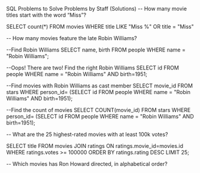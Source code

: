 SQL Problems to Solve
Problems by Staff (Solutions)
-- How many movie titles start with the word “Miss”? 

SELECT count(*)
  FROM movies
 WHERE title LIKE "Miss %" OR title = "Miss"

-- How many movies feature the late Robin Williams?

--Find Robin Williams
SELECT name, birth FROM people WHERE name = "Robin Williams";

--Oops! There are two! Find the right Robin Williams
SELECT id FROM people WHERE name = "Robin Williams"
        AND birth=1951;

--Find movies with Robin Williams as cast member
SELECT movie_id FROM stars WHERE person_id=
        (SELECT id FROM people WHERE name = "Robin Williams"
         AND birth=1951);

--Find the count of movies
SELECT COUNT(movie_id) FROM stars WHERE person_id=
        (SELECT id FROM people WHERE name = "Robin Williams"
         AND birth=1951);

-- What are the 25 highest-rated movies with at least 100k votes?

SELECT title
  FROM movies
  JOIN ratings ON ratings.movie_id=movies.id
 WHERE ratings.votes >= 100000
 ORDER BY ratings.rating
  DESC LIMIT 25;

-- Which movies has Ron Howard directed, in alphabetical order?
